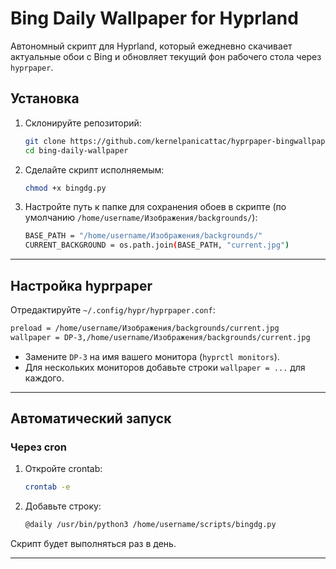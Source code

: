 # Bing Daily Wallpaper for Hyprland

Автономный скрипт для Hyprland, который ежедневно скачивает актуальные обои с Bing и обновляет текущий фон рабочего стола через `hyprpaper`.

## Установка

1. Склонируйте репозиторий:

   ```bash
   git clone https://github.com/kernelpanicattac/hyprpaper-bingwallpaper.git
   cd bing-daily-wallpaper
   ```

2. Сделайте скрипт исполняемым:

   ```bash
   chmod +x bingdg.py
   ```

3. Настройте путь к папке для сохранения обоев в скрипте (по умолчанию `/home/username/Изображения/backgrounds/`):

   ```bash
   BASE_PATH = "/home/username/Изображения/backgrounds/"
   CURRENT_BACKGROUND = os.path.join(BASE_PATH, "current.jpg")
   ```

---

## Настройка hyprpaper

Отредактируйте `~/.config/hypr/hyprpaper.conf`:

   ```bash
   preload = /home/username/Изображения/backgrounds/current.jpg
   wallpaper = DP-3,/home/username/Изображения/backgrounds/current.jpg
   ```

* Замените `DP-3` на имя вашего монитора (`hyprctl monitors`).
* Для нескольких мониторов добавьте строки `wallpaper = ...` для каждого.

---

## Автоматический запуск

### Через cron 

1. Откройте crontab:

   ```bash
   crontab -e
   ```

2. Добавьте строку:

   ```bash
   @daily /usr/bin/python3 /home/username/scripts/bingdg.py
   ```

Скрипт будет выполняться раз в день.

---



